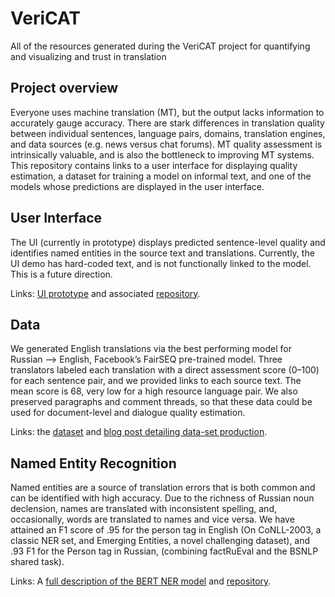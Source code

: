 # VeriCAT
All of the resources generated during the VeriCAT project for quantifying and visualizing and trust in translation 

## Project overview
Everyone uses machine translation (MT), but the output lacks information to accurately gauge accuracy. There are stark differences in translation quality between individual sentences, language pairs, domains, translation engines, and data sources (e.g. news versus chat forums). MT quality assessment is intrinsically valuable, and is also the bottleneck to improving MT systems. This repository contains links to a user interface for displaying quality estimation, a dataset for training a model on informal text, and one of the models whose predictions are displayed in the user interface. 

## User Interface
The UI (currently in prototype) displays predicted sentence-level quality and identifies named entities in the source text and translations. Currently, the UI demo has hard-coded text, and is not functionally linked to the model. This is a future direction.

Links: [UI prototype](https://ninalopatina.github.io/VeriCAT-UI/) and associated [repository](https://github.com/ninalopatina/VeriCAT-UI). 

## Data
We generated English translations via the best performing model for Russian --> English, Facebook’s FairSEQ pre-trained model. Three translators labeled each translation with a direct assessment score (0–100) for each sentence pair, and we provided links to each source text. The mean score is 68, very low for a high resource language pair. We also preserved paragraphs and comment threads, so that these data could be used for document-level and dialogue quality estimation. 

Links: the [dataset](http://www.statmt.org/wmt20/quality-estimation-task.html) and [blog post detailing data-set production](https://gab41.lab41.org/how-good-is-your-translation-our-novel-dataset-can-help-you-find-out-d25f6c50af59). 

## Named Entity Recognition 
Named entities are a source of translation errors that is both common and can be identified with high accuracy. Due to the richness of Russian noun declension, names are translated with inconsistent spelling, and, occasionally, words are translated to names and vice versa. We have attained an F1 score of .95 for the person tag in English (On CoNLL-2003, a classic NER set, and Emerging Entities, a novel challenging dataset), and .93 F1 for the Person tag in Russian, (combining factRuEval and the BSNLP shared task). 

Links: A [full description of the BERT NER model](https://gab41.lab41.org/how-to-fine-tune-bert-for-named-entity-recognition-2257b5e5ce7e) and [repository](https://github.com/chambliss/Multilingual_NER).

